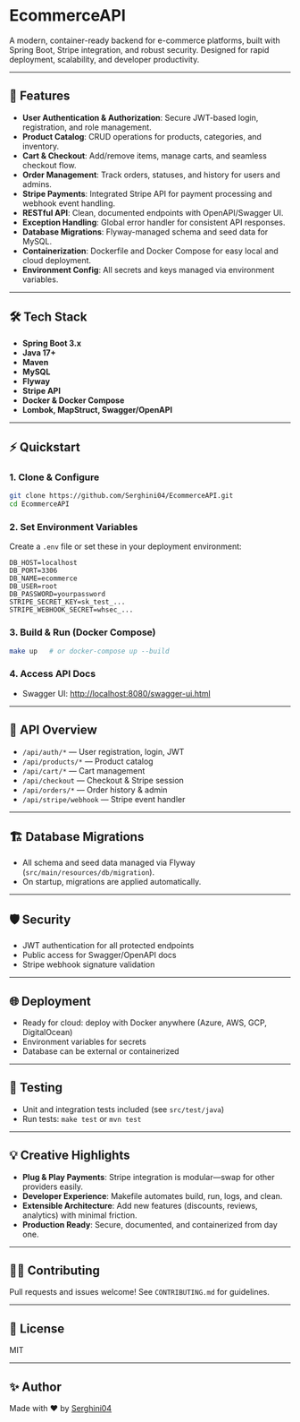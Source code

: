 # EcommerceAPI

A modern, container-ready backend for e-commerce platforms, built with Spring Boot, Stripe integration, and robust security. Designed for rapid deployment, scalability, and developer productivity.

---

## 🚀 Features
- **User Authentication & Authorization**: Secure JWT-based login, registration, and role management.
- **Product Catalog**: CRUD operations for products, categories, and inventory.
- **Cart & Checkout**: Add/remove items, manage carts, and seamless checkout flow.
- **Order Management**: Track orders, statuses, and history for users and admins.
- **Stripe Payments**: Integrated Stripe API for payment processing and webhook event handling.
- **RESTful API**: Clean, documented endpoints with OpenAPI/Swagger UI.
- **Exception Handling**: Global error handler for consistent API responses.
- **Database Migrations**: Flyway-managed schema and seed data for MySQL.
- **Containerization**: Dockerfile and Docker Compose for easy local and cloud deployment.
- **Environment Config**: All secrets and keys managed via environment variables.

---

## 🛠️ Tech Stack
- **Spring Boot 3.x**
- **Java 17+**
- **Maven**
- **MySQL**
- **Flyway**
- **Stripe API**
- **Docker & Docker Compose**
- **Lombok, MapStruct, Swagger/OpenAPI**

---

## ⚡ Quickstart

### 1. Clone & Configure
```bash
git clone https://github.com/Serghini04/EcommerceAPI.git
cd EcommerceAPI
```

### 2. Set Environment Variables
Create a `.env` file or set these in your deployment environment:
```
DB_HOST=localhost
DB_PORT=3306
DB_NAME=ecommerce
DB_USER=root
DB_PASSWORD=yourpassword
STRIPE_SECRET_KEY=sk_test_...
STRIPE_WEBHOOK_SECRET=whsec_...
```

### 3. Build & Run (Docker Compose)
```bash
make up   # or docker-compose up --build
```

### 4. Access API Docs
- Swagger UI: [http://localhost:8080/swagger-ui.html](http://localhost:8080/swagger-ui.html)

---

## 🧩 API Overview
- `/api/auth/*` — User registration, login, JWT
- `/api/products/*` — Product catalog
- `/api/cart/*` — Cart management
- `/api/checkout` — Checkout & Stripe session
- `/api/orders/*` — Order history & admin
- `/api/stripe/webhook` — Stripe event handler

---

## 🏗️ Database Migrations
- All schema and seed data managed via Flyway (`src/main/resources/db/migration`).
- On startup, migrations are applied automatically.

---

## 🛡️ Security
- JWT authentication for all protected endpoints
- Public access for Swagger/OpenAPI docs
- Stripe webhook signature validation

---

## 🌐 Deployment
- Ready for cloud: deploy with Docker anywhere (Azure, AWS, GCP, DigitalOcean)
- Environment variables for secrets
- Database can be external or containerized

---

## 🧪 Testing
- Unit and integration tests included (see `src/test/java`)
- Run tests: `make test` or `mvn test`

---

## 💡 Creative Highlights
- **Plug & Play Payments**: Stripe integration is modular—swap for other providers easily.
- **Developer Experience**: Makefile automates build, run, logs, and clean.
- **Extensible Architecture**: Add new features (discounts, reviews, analytics) with minimal friction.
- **Production Ready**: Secure, documented, and containerized from day one.

---

## 👨‍💻 Contributing
Pull requests and issues welcome! See `CONTRIBUTING.md` for guidelines.

---

## 📄 License
MIT

---

## ✨ Author
Made with ❤️ by [Serghini04](https://github.com/Serghini04)

